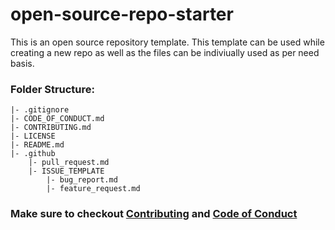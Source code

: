 # open-source-repo-starter

This is an open source repository template. This template can be used while creating a new repo as well as the files can be indiviually used as per need basis.

### Folder Structure:
```
|- .gitignore
|- CODE_OF_CONDUCT.md
|- CONTRIBUTING.md
|- LICENSE
|- README.md
|- .github
    |- pull_request.md
    |- ISSUE_TEMPLATE
        |- bug_report.md
        |- feature_request.md
```

### Make sure to checkout [Contributing](./CONTRIBUTING.md) and [Code of Conduct](./CODE_OF_CONDUCT.md)